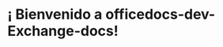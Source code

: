 # <a name="welcome-to-officedocs-dev-exchange-docs"></a>¡ Bienvenido a officedocs-dev-Exchange-docs!